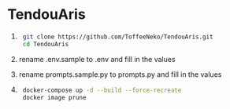 # TendouAris

1. ``` bash
    git clone https://github.com/ToffeeNeko/TendouAris.git
    cd TendouAris 
   ```

2. rename .env.sample to .env and fill in the values
3. rename prompts.sample.py to prompts.py and fill in the values

4. ``` bash
    docker-compose up -d --build --force-recreate 
    docker image prune
   ```
